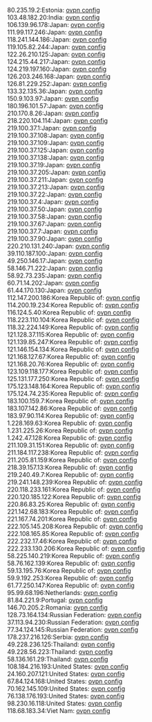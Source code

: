 80.235.19.2:Estonia: [ovpn config](vpn/80_235_19_2.ovpn)  
103.48.182.20:India: [ovpn config](vpn/103_48_182_20.ovpn)  
106.139.96.178:Japan: [ovpn config](vpn/106_139_96_178.ovpn)  
111.99.117.246:Japan: [ovpn config](vpn/111_99_117_246.ovpn)  
118.241.144.186:Japan: [ovpn config](vpn/118_241_144_186.ovpn)  
119.105.82.244:Japan: [ovpn config](vpn/119_105_82_244.ovpn)  
122.26.210.125:Japan: [ovpn config](vpn/122_26_210_125.ovpn)  
124.215.44.217:Japan: [ovpn config](vpn/124_215_44_217.ovpn)  
124.219.197.160:Japan: [ovpn config](vpn/124_219_197_160.ovpn)  
126.203.246.168:Japan: [ovpn config](vpn/126_203_246_168.ovpn)  
126.81.229.252:Japan: [ovpn config](vpn/126_81_229_252.ovpn)  
133.32.135.36:Japan: [ovpn config](vpn/133_32_135_36.ovpn)  
150.9.103.97:Japan: [ovpn config](vpn/150_9_103_97.ovpn)  
180.196.101.57:Japan: [ovpn config](vpn/180_196_101_57.ovpn)  
210.170.8.26:Japan: [ovpn config](vpn/210_170_8_26.ovpn)  
218.220.104.114:Japan: [ovpn config](vpn/218_220_104_114.ovpn)  
219.100.37.1:Japan: [ovpn config](vpn/219_100_37_1.ovpn)  
219.100.37.108:Japan: [ovpn config](vpn/219_100_37_108.ovpn)  
219.100.37.109:Japan: [ovpn config](vpn/219_100_37_109.ovpn)  
219.100.37.125:Japan: [ovpn config](vpn/219_100_37_125.ovpn)  
219.100.37.138:Japan: [ovpn config](vpn/219_100_37_138.ovpn)  
219.100.37.19:Japan: [ovpn config](vpn/219_100_37_19.ovpn)  
219.100.37.205:Japan: [ovpn config](vpn/219_100_37_205.ovpn)  
219.100.37.211:Japan: [ovpn config](vpn/219_100_37_211.ovpn)  
219.100.37.213:Japan: [ovpn config](vpn/219_100_37_213.ovpn)  
219.100.37.22:Japan: [ovpn config](vpn/219_100_37_22.ovpn)  
219.100.37.4:Japan: [ovpn config](vpn/219_100_37_4.ovpn)  
219.100.37.50:Japan: [ovpn config](vpn/219_100_37_50.ovpn)  
219.100.37.58:Japan: [ovpn config](vpn/219_100_37_58.ovpn)  
219.100.37.67:Japan: [ovpn config](vpn/219_100_37_67.ovpn)  
219.100.37.7:Japan: [ovpn config](vpn/219_100_37_7.ovpn)  
219.100.37.90:Japan: [ovpn config](vpn/219_100_37_90.ovpn)  
220.210.131.240:Japan: [ovpn config](vpn/220_210_131_240.ovpn)  
39.110.187.100:Japan: [ovpn config](vpn/39_110_187_100.ovpn)  
49.250.146.17:Japan: [ovpn config](vpn/49_250_146_17.ovpn)  
58.146.71.222:Japan: [ovpn config](vpn/58_146_71_222.ovpn)  
58.92.73.235:Japan: [ovpn config](vpn/58_92_73_235.ovpn)  
60.71.14.202:Japan: [ovpn config](vpn/60_71_14_202.ovpn)  
61.44.170.130:Japan: [ovpn config](vpn/61_44_170_130.ovpn)  
112.147.200.186:Korea Republic of: [ovpn config](vpn/112_147_200_186.ovpn)  
114.200.19.234:Korea Republic of: [ovpn config](vpn/114_200_19_234.ovpn)  
116.124.5.40:Korea Republic of: [ovpn config](vpn/116_124_5_40.ovpn)  
118.223.110.104:Korea Republic of: [ovpn config](vpn/118_223_110_104.ovpn)  
118.32.224.149:Korea Republic of: [ovpn config](vpn/118_32_224_149.ovpn)  
121.128.37.115:Korea Republic of: [ovpn config](vpn/121_128_37_115.ovpn)  
121.139.85.247:Korea Republic of: [ovpn config](vpn/121_139_85_247.ovpn)  
121.146.154.134:Korea Republic of: [ovpn config](vpn/121_146_154_134.ovpn)  
121.168.127.67:Korea Republic of: [ovpn config](vpn/121_168_127_67.ovpn)  
121.168.20.76:Korea Republic of: [ovpn config](vpn/121_168_20_76.ovpn)  
123.109.118.177:Korea Republic of: [ovpn config](vpn/123_109_118_177.ovpn)  
125.131.177.250:Korea Republic of: [ovpn config](vpn/125_131_177_250.ovpn)  
175.123.148.164:Korea Republic of: [ovpn config](vpn/175_123_148_164.ovpn)  
175.124.74.235:Korea Republic of: [ovpn config](vpn/175_124_74_235.ovpn)  
183.100.159.7:Korea Republic of: [ovpn config](vpn/183_100_159_7.ovpn)  
183.107.142.86:Korea Republic of: [ovpn config](vpn/183_107_142_86.ovpn)  
183.97.90.114:Korea Republic of: [ovpn config](vpn/183_97_90_114.ovpn)  
1.228.169.63:Korea Republic of: [ovpn config](vpn/1_228_169_63.ovpn)  
1.231.225.26:Korea Republic of: [ovpn config](vpn/1_231_225_26.ovpn)  
1.242.47.128:Korea Republic of: [ovpn config](vpn/1_242_47_128.ovpn)  
211.109.31.151:Korea Republic of: [ovpn config](vpn/211_109_31_151.ovpn)  
211.184.117.238:Korea Republic of: [ovpn config](vpn/211_184_117_238.ovpn)  
211.205.81.159:Korea Republic of: [ovpn config](vpn/211_205_81_159.ovpn)  
218.39.157.13:Korea Republic of: [ovpn config](vpn/218_39_157_13.ovpn)  
219.240.49.7:Korea Republic of: [ovpn config](vpn/219_240_49_7.ovpn)  
219.241.148.239:Korea Republic of: [ovpn config](vpn/219_241_148_239.ovpn)  
220.118.233.161:Korea Republic of: [ovpn config](vpn/220_118_233_161.ovpn)  
220.120.185.122:Korea Republic of: [ovpn config](vpn/220_120_185_122.ovpn)  
220.86.83.25:Korea Republic of: [ovpn config](vpn/220_86_83_25.ovpn)  
221.142.68.183:Korea Republic of: [ovpn config](vpn/221_142_68_183.ovpn)  
221.167.74.201:Korea Republic of: [ovpn config](vpn/221_167_74_201.ovpn)  
222.105.145.208:Korea Republic of: [ovpn config](vpn/222_105_145_208.ovpn)  
222.108.165.85:Korea Republic of: [ovpn config](vpn/222_108_165_85.ovpn)  
222.232.17.46:Korea Republic of: [ovpn config](vpn/222_232_17_46.ovpn)  
222.233.130.206:Korea Republic of: [ovpn config](vpn/222_233_130_206.ovpn)  
58.225.140.219:Korea Republic of: [ovpn config](vpn/58_225_140_219.ovpn)  
58.76.162.139:Korea Republic of: [ovpn config](vpn/58_76_162_139.ovpn)  
59.13.195.76:Korea Republic of: [ovpn config](vpn/59_13_195_76.ovpn)  
59.9.192.253:Korea Republic of: [ovpn config](vpn/59_9_192_253.ovpn)  
61.77.250.147:Korea Republic of: [ovpn config](vpn/61_77_250_147.ovpn)  
95.99.68.196:Netherlands: [ovpn config](vpn/95_99_68_196.ovpn)  
81.84.221.9:Portugal: [ovpn config](vpn/81_84_221_9.ovpn)  
146.70.205.2:Romania: [ovpn config](vpn/146_70_205_2.ovpn)  
128.73.164.134:Russian Federation: [ovpn config](vpn/128_73_164_134.ovpn)  
37.113.94.230:Russian Federation: [ovpn config](vpn/37_113_94_230.ovpn)  
77.34.124.145:Russian Federation: [ovpn config](vpn/77_34_124_145.ovpn)  
178.237.216.126:Serbia: [ovpn config](vpn/178_237_216_126.ovpn)  
49.228.236.125:Thailand: [ovpn config](vpn/49_228_236_125.ovpn)  
49.228.56.223:Thailand: [ovpn config](vpn/49_228_56_223.ovpn)  
58.136.161.29:Thailand: [ovpn config](vpn/58_136_161_29.ovpn)  
108.184.216.193:United States: [ovpn config](vpn/108_184_216_193.ovpn)  
24.160.207.121:United States: [ovpn config](vpn/24_160_207_121.ovpn)  
67.84.124.168:United States: [ovpn config](vpn/67_84_124_168.ovpn)  
70.162.145.109:United States: [ovpn config](vpn/70_162_145_109.ovpn)  
76.138.176.193:United States: [ovpn config](vpn/76_138_176_193.ovpn)  
98.230.16.118:United States: [ovpn config](vpn/98_230_16_118.ovpn)  
118.68.183.34:Viet Nam: [ovpn config](vpn/118_68_183_34.ovpn)  
